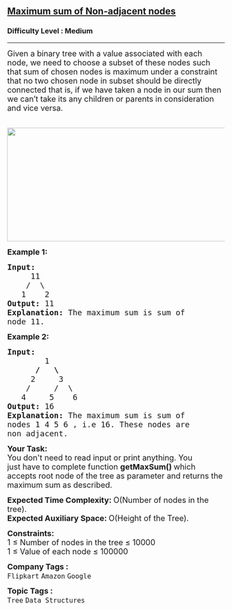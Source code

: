 <h2><a href="https://practice.geeksforgeeks.org/problems/maximum-sum-of-non-adjacent-nodes/1?page=11&difficulty[]=1&sortBy=submissions">Maximum sum of Non-adjacent nodes</a></h2><h3>Difficulty Level : Medium</h3><hr><div class="problems_problem_content__Xm_eO"><p><span style="font-size:18px">Given a binary tree with a value associated with each node, we need to choose a subset of these nodes such that sum of chosen nodes is maximum under a constraint that no two chosen node in subset should be directly connected that is, if we have taken a node in our sum then we can’t take its any children or parents in consideration and vice versa.</span></p>

<p><span style="font-size:18px">&nbsp; &nbsp; &nbsp; &nbsp; &nbsp; &nbsp; &nbsp; &nbsp; &nbsp; &nbsp; &nbsp; &nbsp; &nbsp; &nbsp; &nbsp; &nbsp; &nbsp; &nbsp; &nbsp; &nbsp; &nbsp; &nbsp; &nbsp; &nbsp;<img alt="" src="http://cdncontribute.geeksforgeeks.org/wp-content/uploads/nodeSubsetWithMaxSum.png" style="height:263px; width:600px"></span></p>

<p><span style="font-size:18px"><strong>Example 1:</strong></span></p>

<pre><span style="font-size:18px"><strong>Input:
</strong>     11
&nbsp;   /  \
&nbsp;  1    2
<strong>Output: </strong>11<strong>
Explanation: </strong>The maximum sum is sum of
node&nbsp;11.</span></pre>

<p><span style="font-size:18px"><strong>Example 2:</strong></span></p>

<pre><span style="font-size:18px"><strong>Input:
&nbsp;       </strong>1
<strong>      /   \
&nbsp;    </strong>2     3
&nbsp;   /     /  \
&nbsp;  4     5    6
<strong>Output: </strong>16<strong>
Explanation: </strong>The maximum sum is sum of
nodes 1 4 5 6<strong> </strong>, i.e 16. These nodes are
non adjacent.</span></pre>

<p><span style="font-size:18px"><strong>Your Task:</strong><br>
You don't need to read input or print anything. You just&nbsp;have to complete&nbsp;function&nbsp;<strong>getMaxSum() </strong>which accepts root node of the tree as parameter and returns the maximum sum as described.</span></p>

<p dir="ltr"><span style="font-size:18px"><strong>Expected Time Complexity: </strong>O(Number of nodes in the tree).<br>
<strong>Expected Auxiliary Space: </strong>O(Height of the Tree).</span></p>

<div><span style="font-size:18px"><strong>Constraints:</strong><br>
1 ≤ Number of nodes in the tree ≤ 10000</span></div>

<div><span style="font-size:18px">1 ≤ Value of each node ≤ 100000</span></div>
</div><p><span style=font-size:18px><strong>Company Tags : </strong><br><code>Flipkart</code>&nbsp;<code>Amazon</code>&nbsp;<code>Google</code>&nbsp;<br><p><span style=font-size:18px><strong>Topic Tags : </strong><br><code>Tree</code>&nbsp;<code>Data Structures</code>&nbsp;